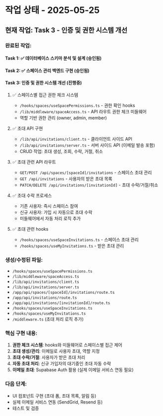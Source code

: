 # 작업 상태 - 2025-05-25

## 현재 작업: Task 3 - 인증 및 권한 시스템 개선

### 완료된 작업:

#### Task 1: ✅ 데이터베이스 스키마 분석 및 설계 (승인됨)

#### Task 2: ✅ 스페이스 관리 백엔드 구현 (승인됨)

#### Task 3: 인증 및 권한 시스템 개선 (진행중)
1. ✅ 스페이스별 접근 권한 체크 시스템
   - `/hooks/spaces/useSpacePermissions.ts` - 권한 확인 hooks
   - `/lib/middleware/spaceAccess.ts` - API 라우트 권한 체크 미들웨어
   - 역할 기반 권한 관리 (owner, admin, member)

2. ✅ 초대 API 구현
   - `/lib/api/invitations/client.ts` - 클라이언트 사이드 API
   - `/lib/api/invitations/server.ts` - 서버 사이드 API (이메일 발송 포함)
   - CRUD 작업: 초대 생성, 조회, 수락, 거절, 취소

3. ✅ 초대 관련 API 라우트
   - `GET/POST /api/spaces/[spaceId]/invitations` - 스페이스 초대 관리
   - `GET /api/invitations` - 사용자의 받은 초대 목록
   - `PATCH/DELETE /api/invitations/[invitationId]` - 초대 수락/거절/취소

4. ✅ 초대 수락 프로세스
   - 기존 사용자: 즉시 스페이스 참여
   - 신규 사용자: 가입 시 자동으로 초대 수락
   - 미들웨어에서 자동 처리 로직 추가

5. ✅ 초대 관련 hooks
   - `/hooks/spaces/useSpaceInvitations.ts` - 스페이스 초대 관리
   - `/hooks/spaces/useMyInvitations.ts` - 받은 초대 관리

### 생성/수정된 파일:
- `/hooks/spaces/useSpacePermissions.ts`
- `/lib/middleware/spaceAccess.ts`
- `/lib/api/invitations/client.ts`
- `/lib/api/invitations/server.ts`
- `/app/api/spaces/[spaceId]/invitations/route.ts`
- `/app/api/invitations/route.ts`
- `/app/api/invitations/[invitationId]/route.ts`
- `/hooks/spaces/useSpaceInvitations.ts`
- `/hooks/spaces/useMyInvitations.ts`
- `/middleware.ts` (초대 처리 로직 추가)

### 핵심 구현 내용:
1. **권한 체크 시스템**: hooks와 미들웨어로 스페이스별 접근 제어
2. **초대 생성/관리**: 이메일로 사용자 초대, 역할 지정
3. **초대 수락/거절**: 사용자가 받은 초대 처리
4. **자동 초대 처리**: 신규 가입자의 대기중인 초대 자동 수락
5. **이메일 초대**: Supabase Auth 활용 (실제 이메일 서비스 연동 필요)

### 다음 단계:
- UI 컴포넌트 구현 (초대 폼, 초대 목록, 알림 등)
- 실제 이메일 서비스 연동 (SendGrid, Resend 등)
- 테스트 및 검증

